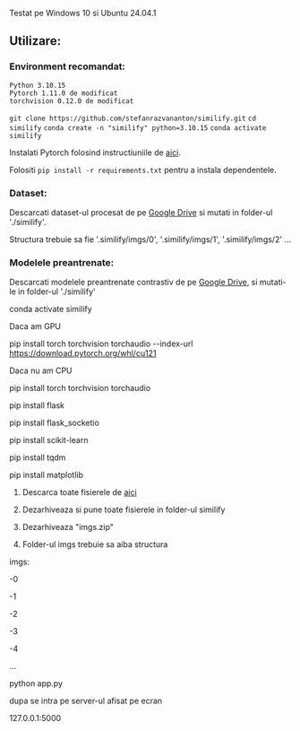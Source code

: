 Testat pe Windows 10 si Ubuntu 24.04.1



## Utilizare:
### Environment recomandat:
```
Python 3.10.15
Pytorch 1.11.0 de modificat
torchvision 0.12.0 de modificat
```
```git clone https://github.com/stefanrazvananton/similify.git```
```cd similify```
```conda create -n "similify" python=3.10.15```
```conda activate similify```

Instalati Pytorch folosind instructiuniile de [aici](https://pytorch.org/get-started/locally/).

Folositi ```pip install -r requirements.txt``` pentru a instala dependentele.


### Dataset:
Descarcati dataset-ul procesat de pe [Google Drive](https://drive.google.com/file/d/13qYHNIWTIBzwyFgScORL2RFd002vrPF2/view) si mutati in folder-ul './similify'.

Structura trebuie sa fie '.similify/imgs/0', '.similify/imgs/1', '.similify/imgs/2' ... 


### Modelele preantrenate:
Descarcati modelele preantrenate contrastiv de pe [Google Drive](https://drive.google.com/drive/folders/1Eu8v9vMRvt-dyCH0XSV2i77lAd62nPXV?usp=sharing), si mutati-le in folder-ul './similify'









conda activate similify

Daca am GPU

pip install torch torchvision torchaudio --index-url https://download.pytorch.org/whl/cu121

Daca nu am CPU

pip install torch torchvision torchaudio





pip install flask

pip install flask_socketio

pip install scikit-learn

pip install tqdm

pip install matplotlib



1) Descarca toate fisierele de [aici](https://drive.google.com/drive/folders/1G0QzBbvXwsseRG2pP00NVewOMW88wLib?usp=sharing)
   
3) Dezarhiveaza si pune toate fisierele in folder-ul similify
   
5) Dezarhiveaza  "imgs.zip"
   
7) Folder-ul imgs trebuie sa aiba structura

imgs:

-0

-1

-2

-3

-4

...

python app.py

dupa se intra pe server-ul afisat pe ecran

127.0.0.1:5000
